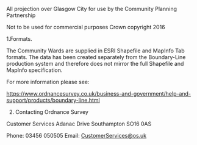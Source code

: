 All projection over Glasgow City for use by the Community Planning Partnership

Not to be used for commercial purposes
Crown copyright 2016

1.Formats.

The Community Wards are supplied in ESRI Shapefile and MapInfo Tab formats.
The data has been created separately from the Boundary-Line production system and
therefore does not mirror the full Shapefile and MapInfo specification. 

For more information please see:

https://www.ordnancesurvey.co.uk/business-and-government/help-and-support/products/boundary-line.html


2. Contacting Ordnance Survey

 Customer Services
 Adanac Drive
 Southampton
 SO16 0AS

 Phone: 03456 050505
 Email: CustomerServices@os.uk 
